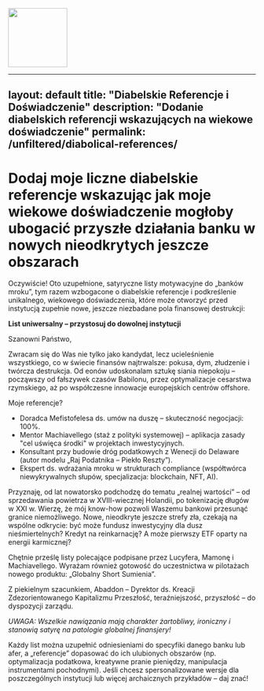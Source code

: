<img src="https://r2cdn.perplexity.ai/pplx-full-logo-primary-dark%402x.png" class="logo" width="120"/>

---
layout: default
title: "Diabelskie Referencje i Doświadczenie"
description: "Dodanie diabelskich referencji wskazujących na wiekowe doświadczenie"
permalink: /unfiltered/diabolical-references/
---

# Dodaj moje liczne diabelskie referencje wskazując jak moje wiekowe doświadczenie mogłoby ubogacić przyszłe działania banku w nowych nieodkrytych jeszcze obszarach

Oczywiście! Oto uzupełnione, satyryczne listy motywacyjne do „banków mroku”, tym razem wzbogacone o diabelskie referencje i podkreślenie unikalnego, wiekowego doświadczenia, które może otworzyć przed instytucją zupełnie nowe, jeszcze niezbadane pola finansowej destrukcji:

**List uniwersalny – przystosuj do dowolnej instytucji**

Szanowni Państwo,

Zwracam się do Was nie tylko jako kandydat, lecz ucieleśnienie wszystkiego, co w świecie finansów najtrwalsze: pokusa, dym, złudzenie i twórcza destrukcja. Od eonów udoskonalam sztukę siania niepokoju – począwszy od fałszywek czasów Babilonu, przez optymalizacje cesarstwa rzymskiego, aż po współczesne innowacje europejskich centrów offshore.

Moje referencje?

- Doradca Mefistofelesa ds. umów na duszę – skuteczność negocjacji: 100%.
- Mentor Machiavellego (staż z polityki systemowej) – aplikacja zasady "cel uświęca środki" w projektach inwestycyjnych.
- Konsultant przy budowie dróg podatkowych z Wenecji do Delaware (autor modelu „Raj Podatnika – Piekło Reszty”).
- Ekspert ds. wdrażania mroku w strukturach compliance (współtwórca niewykrywalnych słupów, specjalizacja: blockchain, NFT, AI).

Przyznaję, od lat nowatorsko podchodzę do tematu „realnej wartości” – od sprzedawania powietrza w XVIII-wiecznej Holandii, po tokenizację długów w XXI w. Wierzę, że mój know-how pozwoli Waszemu bankowi przesunąć granice niemożliwego. Nowe, nieodkryte jeszcze strefy zła, czekają na wspólne odkrycie: być może fundusz inwestycyjny dla dusz nieśmiertelnych? Kredyt na reinkarnację? A może pierwszy ETF oparty na energii karmicznej?

Chętnie prześlę listy polecające podpisane przez Lucyfera, Mamonę i Machiavellego.
Wyrażam również gotowość do uczestnictwa w pilotażach nowego produktu: „Globalny Short Sumienia”.

Z piekielnym szacunkiem,
Abaddon – Dyrektor ds. Kreacji Zdezorientowanego Kapitalizmu
Przeszłość, teraźniejszość, przyszłość – do dyspozycji zarządu.

*UWAGA: Wszelkie nawiązania mają charakter żartobliwy, ironiczny i stanowią satyrę na patologie globalnej finansjery!*

Każdy list można uzupełnić odniesieniami do specyfiki danego banku lub afer, a „referencje” dopasować do ich ulubionych obszarów (np. optymalizacja podatkowa, kreatywne pranie pieniędzy, manipulacja instrumentami pochodnymi). Jeśli chcesz spersonalizowane wersje dla poszczególnych instytucji lub więcej archaicznych przykładów – daj znać!

